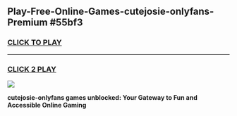 
## Play-Free-Online-Games-cutejosie-onlyfans-Premium #55bf3
<h3>
<a href="https://premium.freeplayer.one?title=cutejosie-onlyfans&ref=8M">CLICK TO PLAY</a></h3>
<hr>

<h3>
<a href="https://premium.freeplayer.one?title=cutejosie-onlyfans&ref=8M">CLICK 2 PLAY</a>
  
</h3>

<a href="https://premium.freeplayer.one?title=cutejosie-onlyfans&ref=8M"><img src="https://clearcache.store/games.png"></a>


**cutejosie-onlyfans games unblocked: Your Gateway to Fun and Accessible Online Gaming**
